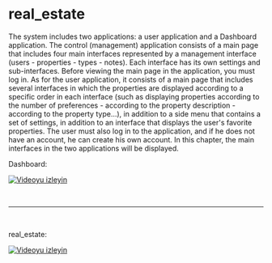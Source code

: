 # real_estate
The system includes two applications: a user application and a Dashboard application. The control (management) application consists of a main page that includes four main interfaces represented by a management interface (users - properties - types - notes). Each interface has its own settings and sub-interfaces. Before viewing the main page in the application, you must log in. As for the user application, it consists of a main page that includes several interfaces in which the properties are displayed according to a specific order in each interface (such as displaying properties according to the number of preferences - according to the property description - according to the property type...), in addition to a side menu that contains a set of settings, in addition to an interface that displays the user's favorite properties. The user must also log in to the application, and if he does not have an account, he can create his own account. In this chapter, the main interfaces in the two applications will be displayed.
<br>

Dashboard:
<br>

[![Videoyu izleyin](https://i9.ytimg.com/vi_webp/2k4j2sjad9o/mq2.webp?sqp=CNiNyLkG-oaymwEmCMACELQB8quKqQMa8AEB-AH-CYAC0AWKAgwIABABGGUgZShUMA8=&rs=AOn4CLC9MPp6LDZBbIax1IRSmlDfRm3hUA)](https://youtu.be/2k4j2sjad9o)


<br>
<hr>
<br>

real_estate:

[![Videoyu izleyin](https://i9.ytimg.com/vi/7e5b7OrEx7w/mqdefault.jpg?sqp=CND_x7kG-oaymwEmCMACELQB8quKqQMa8AEB-AH-CYAC0AWKAgwIABABGBMgJyh_MA8=&rs=AOn4CLDdG3wtb6ojdB-58r-ShiEcVPrifQ)](https://youtu.be/7e5b7OrEx7w)



